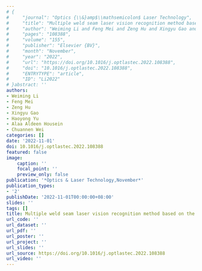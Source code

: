 ```yaml
---
# {
#     "journal": "Optics {\\&}amp$\\mathsemicolon$ Laser Technology",
#     "title": "Multiple weld seam laser vision recognition method based on the {IPCE} algorithm",
#     "author": "Weiming Li and Feng Mei and Zeng Hu and Xingyu Gao and Haoyong Yu and Alaa Aldeen Housein and Chuannen Wei",
#     "pages": "108388",
#     "volume": "155",
#     "publisher": "Elsevier {BV}",
#     "month": "November",
#     "year": "2022",
#     "url": "https://doi.org/10.1016/j.optlastec.2022.108388",
#     "doi": "10.1016/j.optlastec.2022.108388",
#     "ENTRYTYPE": "article",
#     "ID": "Li2022"
# }abstract: ''
authors:
- Weiming Li
- Feng Mei
- Zeng Hu
- Xingyu Gao
- Haoyong Yu
- Alaa Aldeen Housein
- Chuannen Wei
categories: []
date: '2022-11-01'
doi: 10.1016/j.optlastec.2022.108388
featured: false
image:
    caption: ''
    focal_point: ''
    preview_only: false
publication: '*Optics & Laser Technology,November*'
publication_types:
- '2'
publishDate: '2022-11-01T00:00:00+08:00'
slides: ''
tags: []
title: Multiple weld seam laser vision recognition method based on the {IPCE} algorithm
url_code: ''
url_dataset: ''
url_pdf: ''
url_poster: ''
url_project: ''
url_slides: ''
url_source: https://doi.org/10.1016/j.optlastec.2022.108388
url_video: ''
---
```

